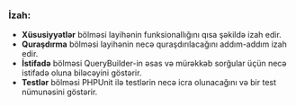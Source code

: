 
### İzah:
- **Xüsusiyyətlər** bölməsi layihənin funksionallığını qısa şəkildə izah edir.
- **Quraşdırma** bölməsi layihənin necə quraşdırılacağını addım-addım izah edir.
- **İstifadə** bölməsi QueryBuilder-in əsas və mürəkkəb sorğular üçün necə istifadə oluna biləcəyini göstərir.
- **Testlər** bölməsi PHPUnit ilə testlərin necə icra olunacağını və bir test nümunəsini göstərir.
